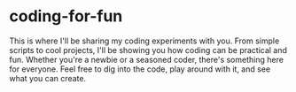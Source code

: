 # coding-for-fun
This is where I'll be sharing my coding experiments with you. From simple scripts to cool projects, I'll be showing you how coding can be practical and fun.  Whether you're a newbie or a seasoned coder, there's something here for everyone. Feel free to dig into the code, play around with it, and see what you can create.
